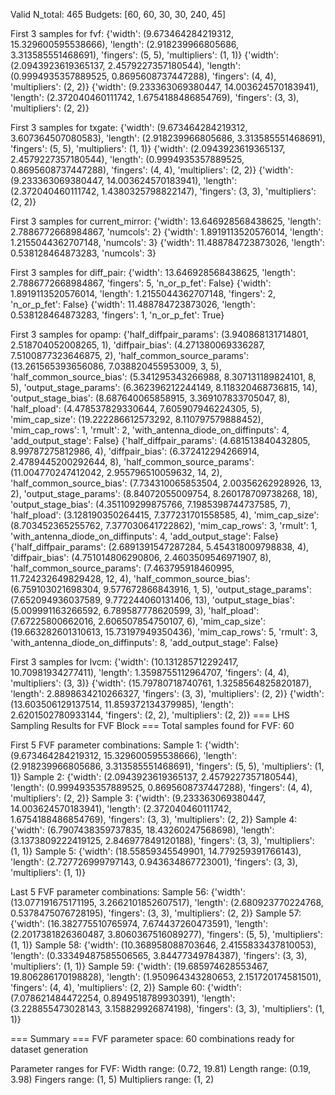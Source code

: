 Valid N_total: 465 Budgets: [60, 60, 30, 30, 240, 45]

First 3 samples for fvf:
{'width': (9.673464284219312, 15.329600595538666), 'length': (2.918239966805686, 3.313585551468691), 'fingers': (5, 5), 'multipliers': (1, 1)}
{'width': (2.0943923619365137, 2.4579227357180544), 'length': (0.9994935357889525, 0.8695608737447288), 'fingers': (4, 4), 'multipliers': (2, 2)}
{'width': (9.233363069380447, 14.003624570183941), 'length': (2.372040460111742, 1.6754188486854769), 'fingers': (3, 3), 'multipliers': (2, 2)}

First 3 samples for txgate:
{'width': (9.673464284219312, 3.607364507080583), 'length': (2.918239966805686, 3.313585551468691), 'fingers': (5, 5), 'multipliers': (1, 1)}
{'width': (2.0943923619365137, 2.4579227357180544), 'length': (0.9994935357889525, 0.8695608737447288), 'fingers': (4, 4), 'multipliers': (2, 2)}
{'width': (9.233363069380447, 14.003624570183941), 'length': (2.372040460111742, 1.4380325798822147), 'fingers': (3, 3), 'multipliers': (2, 2)}

First 3 samples for current_mirror:
{'width': 13.646928568438625, 'length': 2.7886772668984867, 'numcols': 2}
{'width': 1.8919113520576014, 'length': 1.2155044362707148, 'numcols': 3}
{'width': 11.488784723873026, 'length': 0.538128464873283, 'numcols': 3}

First 3 samples for diff_pair:
{'width': 13.646928568438625, 'length': 2.7886772668984867, 'fingers': 5, 'n_or_p_fet': False}
{'width': 1.8919113520576014, 'length': 1.2155044362707148, 'fingers': 2, 'n_or_p_fet': False}
{'width': 11.488784723873026, 'length': 0.538128464873283, 'fingers': 1, 'n_or_p_fet': True}

First 3 samples for opamp:
{'half_diffpair_params': (3.940868131714801, 2.518704052008265, 1), 'diffpair_bias': (4.271380069336287, 7.5100877323646875, 2), 'half_common_source_params': (13.261565393656086, 7.038820455953009, 3, 5), 'half_common_source_bias': (5.341295343266988, 8.307131189824101, 8, 5), 'output_stage_params': (6.362396212244149, 8.118320468736815, 14), 'output_stage_bias': (8.687640065858915, 3.369107833705047, 8), 'half_pload': (4.478537829330644, 7.605907946224305, 5), 'mim_cap_size': (19.222286612573292, 8.110797579888452), 'mim_cap_rows': 1, 'rmult': 2, 'with_antenna_diode_on_diffinputs': 4, 'add_output_stage': False}
{'half_diffpair_params': (4.681513840432805, 8.99787275812986, 4), 'diffpair_bias': (6.372412294266914, 2.4789445200292644, 8), 'half_common_source_params': (11.004770247412042, 2.955796510059632, 14, 2), 'half_common_source_bias': (7.734310065853504, 2.00356262928926, 13, 2), 'output_stage_params': (8.84072055009754, 8.260178709738268, 18), 'output_stage_bias': (4.351109299875766, 7.1985398744737585, 7), 'half_pload': (3.128190350264415, 7.377231701558585, 4), 'mim_cap_size': (8.703452365255762, 7.377030641722862), 'mim_cap_rows': 3, 'rmult': 1, 'with_antenna_diode_on_diffinputs': 4, 'add_output_stage': False}
{'half_diffpair_params': (2.6891391547287284, 5.454318009798838, 4), 'diffpair_bias': (4.751014806290806, 2.4603509546971907, 8), 'half_common_source_params': (7.463795918460995, 11.724232649829428, 12, 4), 'half_common_source_bias': (6.759103021698304, 9.577672866843916, 1, 5), 'output_stage_params': (7.652094936037589, 9.772244060131406, 13), 'output_stage_bias': (5.009991163266592, 6.789587778620599, 3), 'half_pload': (7.67225800662016, 2.606507854750107, 6), 'mim_cap_size': (19.663282601310613, 15.73197949350436), 'mim_cap_rows': 5, 'rmult': 3, 'with_antenna_diode_on_diffinputs': 8, 'add_output_stage': False}

First 3 samples for lvcm:
{'width': (10.131285712292417, 10.70981934277411), 'length': 1.3598755112964707, 'fingers': (4, 4), 'multipliers': (3, 3)}
{'width': (15.79780718740761, 1.3258564825820187), 'length': 2.8898634210266327, 'fingers': (3, 3), 'multipliers': (2, 2)}
{'width': (13.603506129137514, 11.859372134379985), 'length': 2.6201502780933144, 'fingers': (2, 2), 'multipliers': (2, 2)}
=== LHS Sampling Results for FVF Block ===
Total samples found for FVF: 60

First 5 FVF parameter combinations:
Sample 1: {'width': (9.673464284219312, 15.329600595538666), 'length': (2.918239966805686, 3.313585551468691), 'fingers': (5, 5), 'multipliers': (1, 1)}
Sample 2: {'width': (2.0943923619365137, 2.4579227357180544), 'length': (0.9994935357889525, 0.8695608737447288), 'fingers': (4, 4), 'multipliers': (2, 2)}
Sample 3: {'width': (9.233363069380447, 14.003624570183941), 'length': (2.372040460111742, 1.6754188486854769), 'fingers': (3, 3), 'multipliers': (2, 2)}
Sample 4: {'width': (6.7907438359737835, 18.43260247568698), 'length': (3.1373809222419125, 2.846977849120188), 'fingers': (3, 3), 'multipliers': (1, 1)}
Sample 5: {'width': (18.55859345549901, 14.779259391766143), 'length': (2.727726999797143, 0.943634867723001), 'fingers': (3, 3), 'multipliers': (1, 1)}

Last 5 FVF parameter combinations:
Sample 56: {'width': (13.077191675171195, 3.2662101852607517), 'length': (2.680923770224768, 0.5378475076728195), 'fingers': (3, 3), 'multipliers': (2, 2)}
Sample 57: {'width': (16.382775510765974, 7.674437260473591), 'length': (2.2017381826360487, 3.8060367516089277), 'fingers': (5, 5), 'multipliers': (1, 1)}
Sample 58: {'width': (10.368958088703646, 2.4155833437810053), 'length': (0.33349487585506565, 3.84477349784387), 'fingers': (3, 3), 'multipliers': (1, 1)}
Sample 59: {'width': (19.685974628553467, 19.806286170198828), 'length': (1.950964343280653, 2.151720174581501), 'fingers': (4, 4), 'multipliers': (2, 2)}
Sample 60: {'width': (7.078621484472254, 0.8949518789930391), 'length': (3.228855473028143, 3.158829926874198), 'fingers': (3, 3), 'multipliers': (1, 1)}

=== Summary ===
FVF parameter space: 60 combinations ready for dataset generation

Parameter ranges for FVF:
Width range: (0.72, 19.81)
Length range: (0.19, 3.98)
Fingers range: (1, 5)
Multipliers range: (1, 2)
